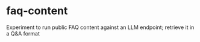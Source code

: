 # faq-content
Experiment to run public FAQ content against an LLM endpoint; retrieve it in a Q&amp;A format
